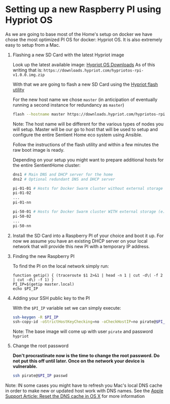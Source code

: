 # Setting up a new Raspberry PI using Hypriot OS

As we are going to base most of the Home's setup on docker we have chose the
most optimized PI OS for docker: Hypriot OS. It is also extremely easy to setup
from a Mac.

1.  Flashing a new SD Card with the latest Hypriot image

    Look up the latest available image: [Hypriot OS Downloads](http://blog.hypriot.com/downloads/)
    As of this writing that is:
    `https://downloads.hypriot.com/hypriotos-rpi-v1.0.0.img.zip`

    With that we are going to flash a new SD Card using the
    [Hypriot flash utility](https://github.com/hypriot/flash)

    For the new host name we chose `master` (in anticipation of eventually
    running a second instance for redundancy as `master`)

    ```bash
    flash --hostname master https://downloads.hypriot.com/hypriotos-rpi-v1.0.0.img.zip
    ```

    Note: The host name will be different for the various types of nodes you
    will setup. Master will be our go to host that will be used to setup and
    configure the entire Sentient Home eco system using Ansible.

    Follow the instructions of the flash utility and within a few minutes the
    raw boot image is ready.

    Depending on your setup you might want to prepare additional hosts for the
    entire SentientHome cluster:

    ```bash
    dns1 # Main DNS and DHCP server for the home
    dns2 # Optional redundant DNS and DHCP server

    pi-01-01 # Hosts for Docker Swarm cluster without external storage
    pi-01-02
    ...
    pi-01-nn

    pi-50-01 # Hosts for Docker Swarm cluster WITH external storage (e.g. SSD)
    pi-50-02
    ...
    pi-50-nn
    ```

2.  Install the SD Card into a Raspberry PI of your choice and boot it up. For
    now we assume you have an existing DHCP server on your local network that
    will provide this new PI with a temporary IP address.

3.  Finding the new Raspberry PI

    To find the PI on the local network simply run:

    ```shell
    function getip() { (traceroute $1 2>&1 | head -n 1 | cut -d\( -f 2 | cut -d\) -f 1) }
    PI_IP=$(getip master.local)
    echo $PI_IP
    ```

4.  Adding your SSH public key to the PI

    With the `$PI_IP` variable set we can simply execute:

    ```bash
    ssh-keygen -R $PI_IP
    ssh-copy-id -oStrictHostKeyChecking=no -oCheckHostIP=no pirate@$PI_IP
    ```

    Note: The base image will come up with user `pirate` and password `hypriot`

5.  Change the root password

    __Don't procrastinate now is the time to change the root password. Do not
    put this off until later. Once on the network your device is vulnerable.__

    ```bash
    ssh pirate@$PI_IP passwd
    ```

Note: IN some cases you might have to refresh you Mac's local DNS cache in order
to make new or updated host work with DNS names.
See the [Apple Support Article: Reset the DNS cache in OS X](https://support.apple.com/en-us/HT202516)
for more information
